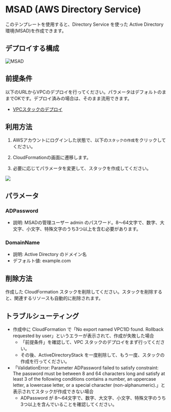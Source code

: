 # MSAD (AWS Directory Service)

このテンプレートを使用すると、Directory Service を使った Active Directory 環境(MSAD)を作成できます。

## デプロイする構成

![MSAD](https://github.com/mirakuuu/aws-deploy-factory/assets/159740576/d3d7cc55-ebd3-4819-8d10-4faa30220926)

## 前提条件

以下のURLからVPCのデプロイを行ってください。パラメータはデフォルトのままでOKです。デプロイ済みの場合は、そのまま流用できます。

- [VPCスタックのデプロイ](https://github.com/username/repo/tree/main/00_vpc)

## 利用方法

1. AWSアカウントにログインした状態で、以下の`スタックの作成`をクリックしてください。

2. CloudFormationの画面に遷移します。

3. 必要に応じてパラメータを変更して、スタックを作成してください。

[<img src="https://github.com/mirakuuu/aws-deploy-factory/assets/159740576/c2d15fc9-8371-479b-94b0-4e433118e12e">](https://ap-northeast-1.console.aws.amazon.com/cloudformation/home?region=ap-northeast-1#/stacks/create?stackName=MSADStack&templateURL=https://aws-deploy-factory-ap-northeast-1.s3.ap-northeast-1.amazonaws.com/active-directory/msad/msad.yml)

## パラメータ

### ADPassword  

- 説明: MSADの管理ユーザー admin のパスワード。8〜64文字で、数字、大文字、小文字、特殊文字のうち3つ以上を含む必要があります。

### DomainName

- 説明: Active Directory のドメイン名
- デフォルト値: example.com

## 削除方法

作成した CloudFormation スタックを削除してください。スタックを削除すると、関連するリソースも自動的に削除されます。

## トラブルシューティング 

- 作成中に CloudFormation で「No export named VPC1ID found. Rollback requested by user」というエラーが表示されて、作成が失敗した場合
  - 「前提条件」を確認して、VPC スタックのデプロイをまず行ってください。  
  - その後、ActiveDirectoryStack を一度削除して、もう一度、スタックの作成を行ってください。
- 「ValidationError: Parameter ADPassword failed to satisfy constraint: The password must be between 8 and 64 characters long and satisfy at least 3 of the following conditions contains a number, an uppercase letter, a lowercase letter, or a special character (non-alphanumeric).」と表示されてスタックが作成できない場合
  - ADPassword が 8〜64文字で、数字、大文字、小文字、特殊文字のうち3つ以上を含んでいることを確認してください。
